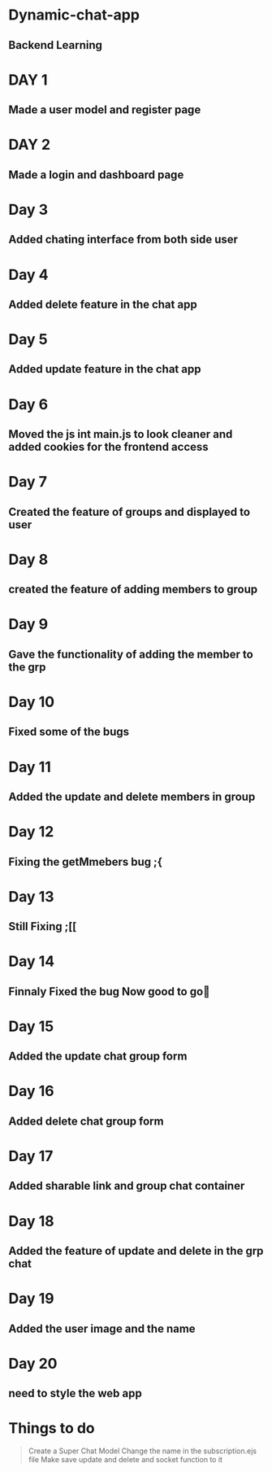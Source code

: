# Dynamic-chat-app
## Backend Learning
# DAY 1 
## Made a user model and register page
# DAY 2
## Made a login and dashboard page
# Day 3
## Added chating interface from both side user
# Day 4
## Added delete feature in the chat app
# Day 5
## Added update feature in the chat app
# Day 6
## Moved the js int main.js to look cleaner and added cookies for the frontend access
# Day 7
## Created the feature of groups and displayed to user
# Day 8
## created the feature of adding members to group
# Day 9
## Gave the functionality of adding the member to the grp
# Day 10
## Fixed  some of the bugs
# Day 11
## Added the update  and delete members in group
# Day 12
## Fixing the getMmebers bug ;{
# Day 13
## Still Fixing ;[[
# Day 14
## Finnaly Fixed the bug Now good to go🚀
# Day 15
## Added the update chat group form
# Day 16
## Added delete chat group form
# Day 17
## Added sharable link and group chat container
# Day 18
## Added the feature of update and delete in the grp chat 
# Day 19
## Added the user image and the name
# Day 20
## need to style the web app

# Things to do
> Create a Super Chat Model
> Change the name in the subscription.ejs file
> Make save update and delete and socket function to it
